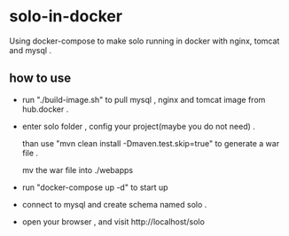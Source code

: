 # solo-in-docker
Using docker-compose to make solo running in docker with nginx, tomcat and mysql .

## how to use

* run "./build-image.sh" to pull mysql , nginx and tomcat image from hub.docker . 

* enter solo folder , config your project(maybe you do not need) . 

    than use "mvn clean install -Dmaven.test.skip=true" to generate a war file .
    
    mv the war file into ./webapps   
    
* run "docker-compose up -d" to start up    

* connect to mysql and create schema named solo .

* open your browser , and visit http://localhost/solo
    

    
                 
